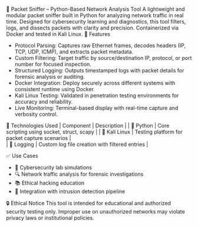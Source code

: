 🐍 Packet Sniffer – Python-Based Network Analysis Tool
A lightweight and modular packet sniffer built in Python for analyzing network traffic in real time. Designed for cybersecurity learning and diagnostics, this tool filters, logs, and dissects packets with clarity and precision. Containerized via Docker and tested in Kali Linux.
🚀 Features
- Protocol Parsing: Captures raw Ethernet frames, decodes headers (IP, TCP, UDP, ICMP), and extracts packet metadata.
- Custom Filtering: Target traffic by source/destination IP, protocol, or port number for focused inspection.
- Structured Logging: Outputs timestamped logs with packet details for forensic analysis or auditing.
- Docker Integration: Deploy securely across different systems with consistent runtime using Docker.
- Kali Linux Testing: Validated in penetration testing environments for accuracy and reliability.
- Live Monitoring: Terminal-based display with real-time capture and verbosity control.
  
🧰 Technologies Used
| Component | Description | 
| 🐍 Python | Core scripting using socket, struct, scapy | 
| 🐧 Kali Linux | Testing platform for packet capture scenarios |  
| 📄 Logging | Custom log file creation with filtered entries | 

✅ Use Cases
- 🧪 Cybersecurity lab simulations
- 🔍 Network traffic analysis for forensic investigations
- 📚 Ethical hacking education
- 🔄 Integration with intrusion detection pipeline

🔒 Ethical Notice
This tool is intended for educational and authorized security testing only. Improper use on unauthorized networks may violate privacy laws or institutional policies.





